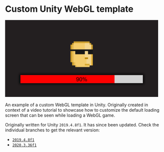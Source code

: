 # Custom Unity WebGL template

<img width=500 src="https://github.com/QuickzYT/webgl-loader-tutorial-source/blob/main/.github/thumbnail.png">

An example of a custom WebGL template in Unity. Originally created in context of a video tutorial to showcase how to customize the default loading screen that can be seen while loading a WebGL game.

Originally written for Unity `2019.4.8f1`. It has since been updated. Check the individual branches to get the relevant version:
- <a href="https://github.com/QuickzYT/webgl-loader-tutorial-source/tree/2019.4.8f1">`2019.4.8f1`<a/>
- <a href="https://github.com/QuickzYT/webgl-loader-tutorial-source/tree/2020.3.36f1">`2020.3.36f1`</a>
